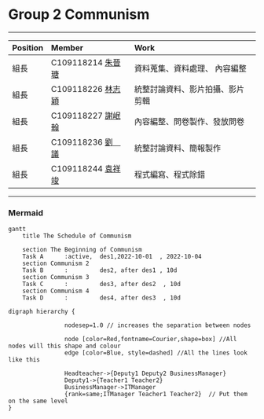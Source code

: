 # Group 2  Communism
***
| Position     | Member             | Work     |
| :----------- | :---------------| :---------- |
| 組長         | C109118214 [朱晉瑭](https://github.com/C109118214) |資料蒐集、資料處理、 內容編整|
| 組長         | C109118226 [林志穎](https://github.com/ZYLinked) |  統整討論資料、影片拍攝、影片剪輯|
| 組長         | C109118227 [謝岷翰](https://github.com/C109118227) |內容編整、問卷製作、發放問卷|
| 組長         | C109118236 [劉　議](https://github.com/C109118236) |統整討論資料、簡報製作|
| 組長         | C109118244 [袁祥竣](https://github.com/C109118244) |程式編寫、程式除錯|
***

### Mermaid
```mermaid
gantt
    title The Schedule of Communism

    section The Beginning of Communism
    Task A      :active,  des1,2022-10-01  , 2022-10-04
    section Communism 2
    Task B      :         des2, after des1 , 10d
    section Communism 3
    Task C      :         des3, after des2  , 10d
    section Communism 4
    Task D      :         des4, after des3  , 10d
```


```graphviz
digraph hierarchy {

                nodesep=1.0 // increases the separation between nodes
                
                node [color=Red,fontname=Courier,shape=box] //All nodes will this shape and colour
                edge [color=Blue, style=dashed] //All the lines look like this

                Headteacher->{Deputy1 Deputy2 BusinessManager}
                Deputy1->{Teacher1 Teacher2}
                BusinessManager->ITManager
                {rank=same;ITManager Teacher1 Teacher2}  // Put them on the same level
}
```
